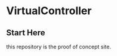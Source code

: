 
# VirtualController

<h2>Start Here</h2>
this repository is the proof of concept site. 
<!-- # virtualController
<<<<<<< HEAD
<img src="/res/controller-1784573_640.png">
new version
simulates a new device as if a usb was plugged in (obviously for my purpose I did not actually have to spoof a usb device)
<img src="/res/usb-7036075_640.jpg">
but I do make a device that registers a completely operational controller for my purposes I wanted this code to be compatible with output to a hardware controller, thus instead of sending key events directly, it is a complete freestanding virtual controller that is compatible with 11 indixes for buttons and 8 abs values for things like joysticks and controls, these can be maped to match any controller, but since my application is based on enumerators. The biggest reason not to, is because any emulator creates a virtual controller automatically. 


<h2>What can I use it for?</h2>
<img src="/res/nintendo-4659315_640.png">
Giving a "restricted controller" to a machine learning algoritm that can play games - that way the ai can play and learn and survive without jailbreaking the computer. 


old version intercepts input controller to be duplicated to many virtual controllers<br>
![image](https://github.com/LeannAlexandra/virtualController/assets/81232303/2b51e0b0-1b39-44a9-a63f-9f400132085d)

<h2>NEW UPDATE:</h2>
Update now has virtualController.cpp & virtualController.hpp - these can be used as a library- 
<h4>What does virtualController do now?</h4>
virtualController is currently working only on Linux, it registers an event in the linux kernel that closely mimics an xbox controller to be used in code.
in essence giving you a virtual controller. - Since I plan to use this with a neural network ai and give it a couple of buttons to smash (6 to 10 in case of nintendo) I have achieved this perfectly.



<h2>below is the outline of the original project:</h2>
=======
intercepts input controller to be duplicated to many virtual controllers<br>
<img src="https://github.com/LeannAlexandra/virtualController/blob/main/assets/flow.png?raw=true" alt="flowchart_depiction">
>>>>>>> 70c48324b553c85860bcd5a4ce65c80cc370c860

<h2>USE CASE:</h2>
<ul>
<li>play multiple instances emulator games at the same time </li>
  <img src="https://github.com/LeannAlexandra/virtualController/blob/main/assets/mGBAexample.png?raw=true" alt="example_usage">
  <li>use as a foundation for interesting XOR (and or) NAND controlling (when playing same game with a friend, this would requires 2 inputs and some extra coding, but it is possible:D ) </li>
<li>What I really want to do is give control to an ai to do the same as above ;) - but each virtual controller will have additional inputs from ai ;D </li>
</ul>

<h2>How it works</h2>
 <img src="https://github.com/LeannAlexandra/virtualController/blob/main/assets/virtualcontroler_evtest.png?raw=true" alt="evtest proof">
  <em>It just works</em> - Todd Howard<br>
In short: replicates my xbox controller in linux to register multiple virtual controllers.
 <img src="https://github.com/LeannAlexandra/virtualController/blob/main/assets/evtestSync.gif?raw=true" alt="evtest example sync">

<h2>Known Issues - for the one redditor who came on over</h2>

<ul><li>the eventX has to be set manually using evtest, set to the config file</li>
<li>the eventX gets consumed by the emulator if you run emulator before my app. (this is emulator code, it cannot be freed even when closing the emulator.</li>
<li>the known method to dynamically find X (has been deprecated) as it wasn't working, remnants of the output was logged in res/cripnote (it's a text file) </li></ul> 

 -->
